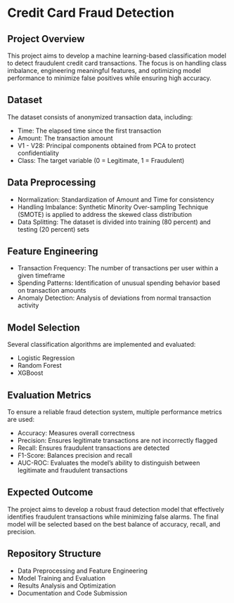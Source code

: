 # Credit Card Fraud Detection

## Project Overview
This project aims to develop a machine learning-based classification model to detect fraudulent credit card transactions. The focus is on handling class imbalance, engineering meaningful features, and optimizing model performance to minimize false positives while ensuring high accuracy.

## Dataset
The dataset consists of anonymized transaction data, including:

- Time: The elapsed time since the first transaction  
- Amount: The transaction amount  
- V1 - V28: Principal components obtained from PCA to protect confidentiality  
- Class: The target variable (0 = Legitimate, 1 = Fraudulent)  

## Data Preprocessing
- Normalization: Standardization of Amount and Time for consistency  
- Handling Imbalance: Synthetic Minority Over-sampling Technique (SMOTE) is applied to address the skewed class distribution  
- Data Splitting: The dataset is divided into training (80 percent) and testing (20 percent) sets  

## Feature Engineering
- Transaction Frequency: The number of transactions per user within a given timeframe  
- Spending Patterns: Identification of unusual spending behavior based on transaction amounts  
- Anomaly Detection: Analysis of deviations from normal transaction activity  

## Model Selection
Several classification algorithms are implemented and evaluated:

- Logistic Regression  
- Random Forest  
- XGBoost  

## Evaluation Metrics
To ensure a reliable fraud detection system, multiple performance metrics are used:

- Accuracy: Measures overall correctness  
- Precision: Ensures legitimate transactions are not incorrectly flagged  
- Recall: Ensures fraudulent transactions are detected  
- F1-Score: Balances precision and recall  
- AUC-ROC: Evaluates the model’s ability to distinguish between legitimate and fraudulent transactions  

## Expected Outcome
The project aims to develop a robust fraud detection model that effectively identifies fraudulent transactions while minimizing false alarms. The final model will be selected based on the best balance of accuracy, recall, and precision.

## Repository Structure
- Data Preprocessing and Feature Engineering  
- Model Training and Evaluation  
- Results Analysis and Optimization  
- Documentation and Code Submission  
